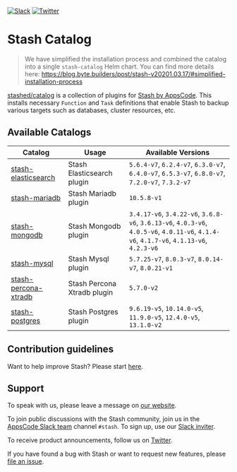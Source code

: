<!---
Generated by render-gotpl. DO NOT EDIT.
-->
[![Slack](https://slack.appscode.com/badge.svg)](https://slack.appscode.com)
[![Twitter](https://img.shields.io/twitter/follow/kubestash.svg?style=social&logo=twitter&label=Follow)](https://twitter.com/intent/follow?screen_name=KubeStash)

# Stash Catalog

> We have simplified the installation process and combined the catalog into a single `stash-catalog` Helm chart. You can find more details here: https://blog.byte.builders/post/stash-v20201.03.17/#simplified-installation-process

[stashed/catalog](https://github.com/stashed/catalog) is a collection of plugins for [Stash by AppsCode](https://appscode.com/products/stash/). This installs necessary `Function` and `Task` definitions that enable Stash to backup various targets such as databases, cluster resources, etc.

## Available Catalogs

| Catalog                                                         | Usage                       | Available Versions                                                                                                                        |
| --------------------------------------------------------------- | --------------------------- | ------------------------------------------------------------------------------------------------------ |
| [stash-elasticsearch](https://github.com/stashed/elasticsearch) | Stash Elasticsearch plugin | `5.6.4-v7`, `6.2.4-v7`, `6.3.0-v7`, `6.4.0-v7`, `6.5.3-v7`, `6.8.0-v7`, `7.2.0-v7`, `7.3.2-v7` |
| [stash-mariadb](https://github.com/stashed/mariadb) | Stash Mariadb plugin | `10.5.8-v1` |
| [stash-mongodb](https://github.com/stashed/mongodb) | Stash Mongodb plugin | `3.4.17-v6`, `3.4.22-v6`, `3.6.8-v6`, `3.6.13-v6`, `4.0.3-v6`, `4.0.5-v6`, `4.0.11-v6`, `4.1.4-v6`, `4.1.7-v6`, `4.1.13-v6`, `4.2.3-v6` |
| [stash-mysql](https://github.com/stashed/mysql) | Stash Mysql plugin | `5.7.25-v7`, `8.0.3-v7`, `8.0.14-v7`, `8.0.21-v1` |
| [stash-percona-xtradb](https://github.com/stashed/percona-xtradb) | Stash Percona Xtradb plugin | `5.7.0-v2` |
| [stash-postgres](https://github.com/stashed/postgres) | Stash Postgres plugin | `9.6.19-v5`, `10.14.0-v5`, `11.9.0-v5`, `12.4.0-v5`, `13.1.0-v2` |

## Contribution guidelines

Want to help improve Stash? Please start [here](https://stash.run/docs/latest/welcome/contributing).

## Support

To speak with us, please leave a message on [our website](https://appscode.com/contact/).

To join public discussions with the Stash community, join us in the [AppsCode Slack team](https://appscode.slack.com/messages/C8NCX6N23/details/) channel `#stash`. To sign up, use our [Slack inviter](https://slack.appscode.com/).

To receive product announcements, follow us on [Twitter](https://twitter.com/KubeStash).

If you have found a bug with Stash or want to request new features, please [file an issue](https://github.com/stashed/project/issues/new).
